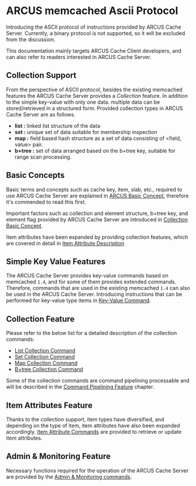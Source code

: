 # ARCUS memcached Ascii Protocol

Introducing the ASCII protocol of instructions provided by ARCUS Cache Server.
Currently, a binary protocol is not supported, so it will be excluded from the discussion.

This documentation mainly targets ARCUS Cache Client developers, and can also refer to readers interested in ARCUS Cache Server.

## Collection Support

From the perspective of ASCII protocol, besides the existing memcached features the 
ARCUS Cache Server provides a *Collection* feature. In addition to the simple key-value with only one data.
multiple data can be stored/retrieved in a structured form. 
Provided collection types in ARCUS Cache Server are as follows.

- **list :** linked list structure of the data
- **set :** unique set of data suitable for membership inspection
- **map :** field based hash structure as a set of data consisting of <field, value> pair.
- **b+tree :** set of data arranged based on the b+tree key, suitable for range scan processing.

## Basic Concepts

Basic terms and concepts such as cache key, item, slab, etc., required to use ARCUS Cache Server are explained in 
[ARCUS Basic Concept](ch01-arcus-basic-concept-en.md), therefore it's commended to read this first.

Important factors such as collection and element structure, b+tree key, and element flag provided by
ARCUS Cache Server are introduced in [Collection Basic Concept](ch02-collection-items-en.md).

Item attributes have been expanded by providing collection features, which are covered in detail in 
[Item Attribute Description](ch03-item-attributes-en.md)

## Simple Key Value Features

The ARCUS Cache Server provides key-value commands based on memcached `1.4`, and for some of them provides extended commands.
Therefore, commands that are used in the existing memcached `1.4` can also be used in the ARCUS Cache Server.
Introducing instructions that can be performed for key-value type items in [Key-Value Command](ch04-command-key-value-en.md).

## Collection Feature

Please refer to the below list for a detailed description of the collection commands:

- [List Collection Command](ch05-command-list-collection-en.md)
- [Set Collection Command](ch06-command-set-collection-en.md)
- [Map Collection Command](ch07-command-map-collection-en.md)
- [B+tree Collection Command](ch08-command-btree-collection-en.md)

Some of the collection commands are command pipelining processable and will be described in the
[Command Pipelining Feature](ch09-command-pipelining-en.md) chapter.

## Item Attributes Feature

Thanks to the collection support, item types have diversified, and depending on the type of item,
item attributes have also been expanded accordingly.
[Item Attribute Commands](ch10-command-item-attribute-en.md) are provided to retrieve or update item attributes.


## Admin & Monitoring Feature

Necessary functions required for the operation of the ARCUS Cache Server are provided by the 
[Admin & Monitoring commands](ch11-command-administration-en.md).









